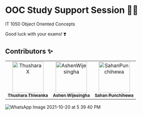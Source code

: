 # OOC Study Support Session 👨‍🏫

IT 1050 Object Oriented Concepts

Good luck with your exams! ❣️

## Contributors ✨

<table>
  <tr>
      <td align="center">
          <a href="https://github.com/ThusharaX">
              <img src="https://avatars.githubusercontent.com/u/47711719?v=4" width="100(px);" alt="ThusharaX"/>
              <br />
              <sub><b>Thushara Thiwanka</b></sub>
          </a>
      </td>
      <td align="center">
          <a href="https://github.com/AshenWijesingha">
              <img src="https://avatars.githubusercontent.com/u/66056859?v=4" width="100(px);" alt="AshenWijesingha"/>
              <br />
              <sub><b>Ashen Wijesingha</b></sub>
          </a>
      </td>
      <td align="center">
            <a href="https://github.com/SahanPunchihewa">
                <img src="https://avatars.githubusercontent.com/u/72688889?v=4" width="100(px);" alt="SahanPunchihewa"/>
                <br />
                <sub><b>Sahan Punchihewa</b></sub>
            </a>
       </td>
  </tr>
</table>

![WhatsApp Image 2021-10-20 at 5 39 40 PM](https://user-images.githubusercontent.com/47711719/141268159-26074750-563a-451f-9fc6-7d6175489462.jpg)
